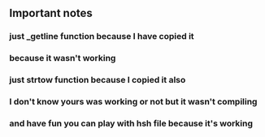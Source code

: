 ## Important notes
### just _getline function because I have copied it
### because it wasn't working
### just strtow function because I copied it also
### I don't know yours was working or not but it wasn't compiling
### and have fun you can play with hsh file because it's working